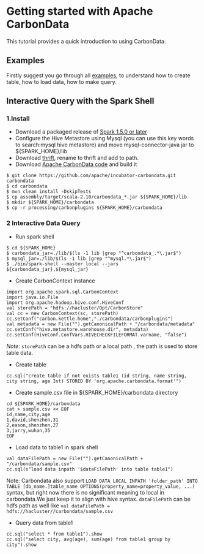 <!--
    Licensed to the Apache Software Foundation (ASF) under one
    or more contributor license agreements.  See the NOTICE file
    distributed with this work for additional information
    regarding copyright ownership.  The ASF licenses this file
    to you under the Apache License, Version 2.0 (the
    "License"); you may not use this file except in compliance
    with the License.  You may obtain a copy of the License at

      http://www.apache.org/licenses/LICENSE-2.0

    Unless required by applicable law or agreed to in writing,
    software distributed under the License is distributed on an
    "AS IS" BASIS, WITHOUT WARRANTIES OR CONDITIONS OF ANY
    KIND, either express or implied.  See the License for the
    specific language governing permissions and limitations
    under the License.
-->

# Getting started with Apache CarbonData

This tutorial provides a quick introduction to using CarbonData.

## Examples

Firstly suggest you go through
all [examples](https://github.com/apache/incubator-carbondata/tree/master/examples), to understand
how to create table, how to load data, how to make query.

## Interactive Query with the Spark Shell

### 1.Install

* Download a packaged release of  [Spark 1.5.0 or later](http://spark.apache.org/downloads.html)
* Configure the Hive Metastore using Mysql (you can use this key words to search:mysql hive metastore)
and move mysql-connector-java jar to ${SPARK_HOME}/lib
* Download [thrift](https://thrift.apache.org/), rename to thrift and add to path.
* Download [Apache CarbonData code](https://github.com/apache/incubator-carbondata) and build it
```
$ git clone https://github.com/apache/incubator-carbondata.git carbondata
$ cd carbondata
$ mvn clean install -DskipTests
$ cp assembly/target/scala-2.10/carbondata_*.jar ${SPARK_HOME}/lib
$ mkdir ${SPARK_HOME}/carbondata
$ cp -r processing/carbonplugins ${SPARK_HOME}/carbondata
```

### 2 Interactive Data Query

* Run spark shell
```
$ cd ${SPARK_HOME}
$ carbondata_jar=./lib/$(ls -1 lib |grep "^carbondata_.*\.jar$")
$ mysql_jar=./lib/$(ls -1 lib |grep "^mysql.*\.jar$")
$ ./bin/spark-shell --master local --jars ${carbondata_jar},${mysql_jar}
```

* Create CarbonContext instance
```
import org.apache.spark.sql.CarbonContext
import java.io.File
import org.apache.hadoop.hive.conf.HiveConf
val storePath = "hdfs://hacluster/Opt/CarbonStore"
val cc = new CarbonContext(sc, storePath)
cc.setConf("carbon.kettle.home","./carbondata/carbonplugins")
val metadata = new File("").getCanonicalPath + "/carbondata/metadata"
cc.setConf("hive.metastore.warehouse.dir", metadata)
cc.setConf(HiveConf.ConfVars.HIVECHECKFILEFORMAT.varname, "false")
```
*Note*: `storePath` can be a hdfs path or a local path , the path is used to store table data.

* Create table

```
cc.sql("create table if not exists table1 (id string, name string, city string, age Int) STORED BY 'org.apache.carbondata.format'")
```

* Create sample.csv file in ${SPARK_HOME}/carbondata directory

```
cd ${SPARK_HOME}/carbondata
cat > sample.csv << EOF
id,name,city,age
1,david,shenzhen,31
2,eason,shenzhen,27
3,jarry,wuhan,35
EOF
```

* Load data to table1 in spark shell

```
val dataFilePath = new File("").getCanonicalPath + "/carbondata/sample.csv"
cc.sql(s"load data inpath '$dataFilePath' into table table1")
```

Note: Carbondata also support `LOAD DATA LOCAL INPATH 'folder_path' INTO TABLE [db_name.]table_name OPTIONS(property_name=property_value, ...)` syntax, but right now there is no significant meaning to local in carbondata.We just keep it to align with hive syntax. `dataFilePath` can be hdfs path as well like `val dataFilePath = hdfs://hacluster//carbondata/sample.csv`  

* Query data from table1

```
cc.sql("select * from table1").show
cc.sql("select city, avg(age), sum(age) from table1 group by city").show
```
